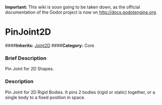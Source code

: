 **Important:** This wiki is soon going to be taken down, as the official documentation of the Godot project is now on http://docs.godotengine.org.

#  PinJoint2D  
####**Inherits:** [Joint2D](class_joint2d)
####**Category:** Core

###  Brief Description  
Pin Joint for 2D Shapes.

###  Description  
Pin Joint for 2D Rigid Bodies. It pins 2 bodies (rigid or static) together, or a single body to a fixed position in space.
